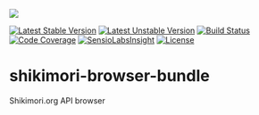 <img src="http://anime-db.org/bundles/animedboffsite/images/shikimori.org.png" /><br />

[![Latest Stable Version](https://poser.pugx.org/anime-db/shikimori-browser-bundle/v/stable.png)](https://packagist.org/packages/anime-db/shikimori-browser-bundle)
[![Latest Unstable Version](https://poser.pugx.org/anime-db/shikimori-browser-bundle/v/unstable.png)](https://packagist.org/packages/anime-db/shikimori-browser-bundle)
[![Build Status](https://travis-ci.org/anime-db/shikimori-browser-bundle.png)](https://travis-ci.org/anime-db/shikimori-browser-bundle)
[![Code Coverage](https://scrutinizer-ci.com/g/anime-db/shikimori-browser-bundle/badges/coverage.png?b=master)](https://scrutinizer-ci.com/g/anime-db/shikimori-browser-bundle/?branch=master)
[![SensioLabsInsight](https://insight.sensiolabs.com/projects/fde73716-6558-46ff-b3a9-f2f989a59d0c/mini.png)](https://insight.sensiolabs.com/projects/fde73716-6558-46ff-b3a9-f2f989a59d0c)
[![License](https://poser.pugx.org/anime-db/shikimori-browser-bundle/license.png)](https://packagist.org/packages/anime-db/shikimori-browser-bundle)

shikimori-browser-bundle
========================

Shikimori.org API browser
